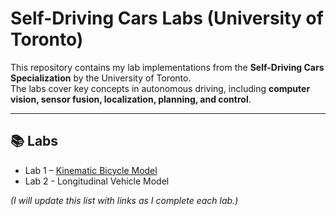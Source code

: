 # Self-Driving Cars Labs (University of Toronto)

This repository contains my lab implementations from the **Self-Driving Cars Specialization** by the University of Toronto.  
The labs cover key concepts in autonomous driving, including **computer vision, sensor fusion, localization, planning, and control**.

---

## 📚 Labs

- Lab 1 – [Kinematic Bicycle Model](https://github.com/GrandEchoWhiskey/uot-self_driving_cars-labs/blob/main/Kinematic_Bicycle_Model.ipynb)
- Lab 2 - Longitudinal Vehicle Model

*(I will update this list with links as I complete each lab.)*
